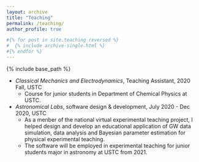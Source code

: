 ```yaml
---
layout: archive
title: "Teaching"
permalink: /teaching/
author_profile: true

#{% for post in site.teaching reversed %}
#  {% include archive-single.html %}
#{% endfor %}
---
```


{% include base_path %}

* *Classical Mechanics and Electrodynamics*, Teaching Assistant, 2020 Fall, USTC
    * Course for junior students in Department of Chemical Physics at USTC.
* *Astronomical Labs*, software design & development, July 2020 - Dec 2020, USTC
    * As a menber of the national virtual experimental teaching project, I helped design and develop an educational application of GW data simulation, data analysis and Bayesian parameter estimation for physical experimental teaching.
    * The software will be employed in experimental teaching for junior students major in astronomy at USTC from 2021.
